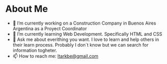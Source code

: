 # About Me

<!--
**LeandroTarkbe/LeandroTarkbe** is a ✨ _special_ ✨ repository because its `README.md` (this file) appears on your GitHub profile.


Here are some ideas to get you started:-->

- 🔭 I’m currently working on a Construction Company in Buenos Aires Argentina as a Proyect Coordinator
- 🌱 I’m currently learning Web Development. Specifically HTML and CSS
- 💬 Ask me about everithing you want. I love to learn and help others in their learn process. Probably I don´t know but we can search for information togheter.
- 📫 How to reach me: ltarkbe@gmail.com



